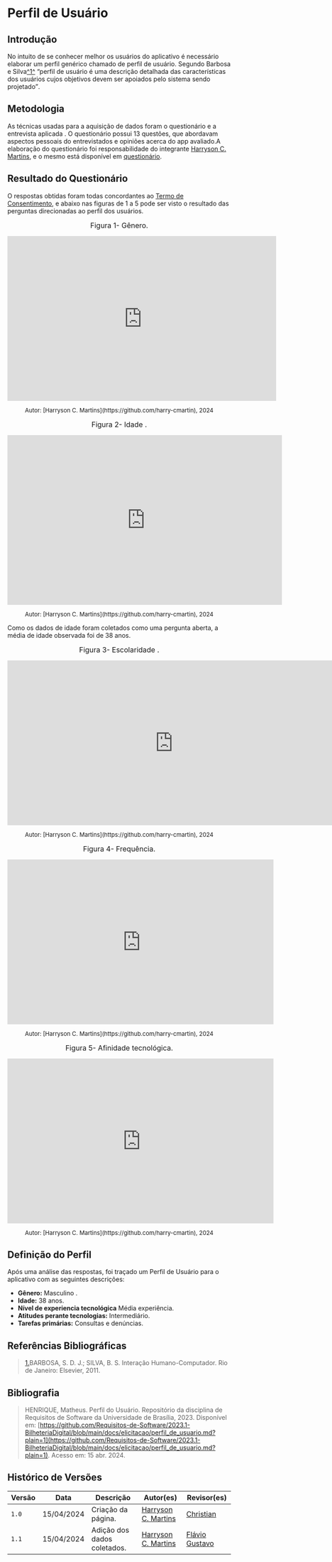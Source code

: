 # Perfil de Usuário

## Introdução

No intuito de se conhecer melhor os usuários do aplicativo é necessário elaborar um perfil genérico chamado de perfil de usuário. Segundo Barbosa e Silva<a id="anchor_1" href="#FRM1">^1^</a> <q>perfil de usuário é uma descrição detalhada das características dos usuários cujos objetivos devem ser apoiados pelo sistema sendo projetado</q>.

## Metodologia

As técnicas usadas para a aquisição de dados foram o questionário e a entrevista aplicada . O questionário possui 13 questões, que abordavam aspectos pessoais do entrevistados e opiniões acerca do app avaliado.A elaboração do questionário foi responsabilidade do integrante [Harryson C. Martins](https://github.com/harry-cmartin), e o mesmo está disponível em [questionário](../elicitacao/tecnicas/questionario.md).

## Resultado do Questionário

O respostas obtidas foram todas concordantes ao [Termo de Consentimento](../elicitacao/termo_consentimento.pdf), e abaixo nas figuras de 1 a 5 pode ser visto o resultado das perguntas direcionadas ao perfil dos usuários.

<center>

<font size="3"><p style="text-align: center">Figura 1- Gênero.</p></font>
<iframe width="606" height="371" seamless frameborder="0" scrolling="no" src="https://docs.google.com/spreadsheets/d/e/2PACX-1vSqUV9lnhmvOQuF8w-JObzT3tKcqvHVNYcsuPLZz4OYQiuzCtwDRsFy7cs49S4ne3OSYlNxrZUPbCST/pubchart?oid=401567488&amp;format=image"></iframe>
<font size="2"><p style="text-align: center">Autor: [Harryson C. Martins](https://github.com/harry-cmartin), 2024</p></font>

</center>

<center>

<font size="3"><p style="text-align: center">Figura 2- Idade .</p></font>
<iframe width="619" height="382" seamless frameborder="0" scrolling="no" src="https://docs.google.com/spreadsheets/d/e/2PACX-1vSqUV9lnhmvOQuF8w-JObzT3tKcqvHVNYcsuPLZz4OYQiuzCtwDRsFy7cs49S4ne3OSYlNxrZUPbCST/pubchart?oid=163440563&amp;format=image"></iframe>
<font size="2"><p style="text-align: center">Autor: [Harryson C. Martins](https://github.com/harry-cmartin), 2024</p></font>

</center>

Como os dados de idade foram coletados como uma pergunta aberta, a média de idade observada foi de 38 anos.

<center>

<font size="3"><p style="text-align: center">Figura 3- Escolaridade .</p></font>
<iframe width="746" height="371" seamless frameborder="0" scrolling="no" src="https://docs.google.com/spreadsheets/d/e/2PACX-1vSqUV9lnhmvOQuF8w-JObzT3tKcqvHVNYcsuPLZz4OYQiuzCtwDRsFy7cs49S4ne3OSYlNxrZUPbCST/pubchart?oid=2124519026&amp;format=image"></iframe>
<font size="2"><p style="text-align: center">Autor: [Harryson C. Martins](https://github.com/harry-cmartin), 2024</p></font>

</center>

<center>

<font size="3"><p style="text-align: center">Figura 4- Frequência.</p></font>
<iframe width="600" height="371" seamless frameborder="0" scrolling="no" src="https://docs.google.com/spreadsheets/d/e/2PACX-1vSqUV9lnhmvOQuF8w-JObzT3tKcqvHVNYcsuPLZz4OYQiuzCtwDRsFy7cs49S4ne3OSYlNxrZUPbCST/pubchart?oid=1423880471&amp;format=image"></iframe>
<font size="2"><p style="text-align: center">Autor: [Harryson C. Martins](https://github.com/harry-cmartin), 2024</p></font>

</center>

<center>

<font size="3"><p style="text-align: center">Figura 5- Afinidade tecnológica.</p></font>
<iframe width="600" height="371" seamless frameborder="0" scrolling="no" src="https://docs.google.com/spreadsheets/d/e/2PACX-1vSqUV9lnhmvOQuF8w-JObzT3tKcqvHVNYcsuPLZz4OYQiuzCtwDRsFy7cs49S4ne3OSYlNxrZUPbCST/pubchart?oid=916635872&amp;format=interactive"></iframe>
<font size="2"><p style="text-align: center">Autor: [Harryson C. Martins](https://github.com/harry-cmartin), 2024</p></font>

</center>

## Definição do Perfil

Após uma análise das respostas, foi traçado um Perfil de Usuário para o aplicativo com as seguintes descrições:

- **Gênero:** Masculino .
- **Idade:** 38 anos.
- **Nível de experiencia tecnológica** Média experiência.
- **Atitudes perante tecnologias:** Intermediário.
- **Tarefas primárias:** Consultas e denúncias.

## Referências Bibliográficas

> <a id="FRM1" href="#anchor_1">1.</a>BARBOSA, S. D. J.; SILVA, B. S. Interação Humano-Computador. Rio de Janeiro: Elsevier, 2011.

## Bibliografia

> HENRIQUE, Matheus. Perfil do Usuário. Repositório da disciplina de Requisitos de Software da Universidade de Brasília, 2023. Disponível em: [https://github.com/Requisitos-de-Software/2023.1-BilheteriaDigital/blob/main/docs/elicitacao/perfil_de_usuario.md?plain=1](https://github.com/Requisitos-de-Software/2023.1-BilheteriaDigital/blob/main/docs/elicitacao/perfil_de_usuario.md?plain=1). Acesso em: 15 abr. 2024.

## Histórico de Versões

| Versão | Data       | Descrição                           | Autor(es)                                                                                           | Revisor(es)                                      |
| ------ | ---------- | ----------------------------------- | --------------------------------------------------------------------------------------------------- | ------------------------------------------------ |
| `1.0`  | 15/04/2024 | Criação da página.                  | [Harryson C. Martins](https://github.com/harry-cmartin)| [Christian](https://github.com/crstyhs) |
| `1.1`  | 15/04/2024 | Adição dos dados coletados.                  | [Harryson C. Martins](https://github.com/harry-cmartin)| [Flávio Gustavo](https://github.com/flavioovatsug) |
